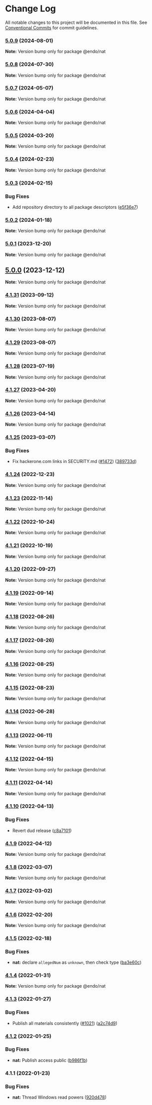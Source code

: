 # Change Log

All notable changes to this project will be documented in this file.
See [Conventional Commits](https://conventionalcommits.org) for commit guidelines.

### [5.0.9](https://github.com/endojs/endo/compare/@endo/nat@5.0.8...@endo/nat@5.0.9) (2024-08-01)

**Note:** Version bump only for package @endo/nat





### [5.0.8](https://github.com/endojs/endo/compare/@endo/nat@5.0.7...@endo/nat@5.0.8) (2024-07-30)

**Note:** Version bump only for package @endo/nat





### [5.0.7](https://github.com/endojs/endo/compare/@endo/nat@5.0.6...@endo/nat@5.0.7) (2024-05-07)

**Note:** Version bump only for package @endo/nat





### [5.0.6](https://github.com/endojs/endo/compare/@endo/nat@5.0.5...@endo/nat@5.0.6) (2024-04-04)

**Note:** Version bump only for package @endo/nat





### [5.0.5](https://github.com/endojs/endo/compare/@endo/nat@5.0.4...@endo/nat@5.0.5) (2024-03-20)

**Note:** Version bump only for package @endo/nat





### [5.0.4](https://github.com/endojs/endo/compare/@endo/nat@5.0.3...@endo/nat@5.0.4) (2024-02-23)

**Note:** Version bump only for package @endo/nat





### [5.0.3](https://github.com/endojs/endo/compare/@endo/nat@5.0.2...@endo/nat@5.0.3) (2024-02-15)


### Bug Fixes

* Add repository directory to all package descriptors ([e5f36e7](https://github.com/endojs/endo/commit/e5f36e7a321c13ee25e74eb74d2a5f3d7517119c))



### [5.0.2](https://github.com/endojs/endo/compare/@endo/nat@5.0.1...@endo/nat@5.0.2) (2024-01-18)

**Note:** Version bump only for package @endo/nat





### [5.0.1](https://github.com/endojs/endo/compare/@endo/nat@5.0.0...@endo/nat@5.0.1) (2023-12-20)

**Note:** Version bump only for package @endo/nat





## [5.0.0](https://github.com/endojs/endo/compare/@endo/nat@4.1.31...@endo/nat@5.0.0) (2023-12-12)

**Note:** Version bump only for package @endo/nat





### [4.1.31](https://github.com/endojs/endo/compare/@endo/nat@4.1.30...@endo/nat@4.1.31) (2023-09-12)

**Note:** Version bump only for package @endo/nat





### [4.1.30](https://github.com/endojs/endo/compare/@endo/nat@4.1.28...@endo/nat@4.1.30) (2023-08-07)

**Note:** Version bump only for package @endo/nat





### [4.1.29](https://github.com/endojs/endo/compare/@endo/nat@4.1.28...@endo/nat@4.1.29) (2023-08-07)

**Note:** Version bump only for package @endo/nat





### [4.1.28](https://github.com/endojs/endo/compare/@endo/nat@4.1.27...@endo/nat@4.1.28) (2023-07-19)

**Note:** Version bump only for package @endo/nat





### [4.1.27](https://github.com/endojs/endo/compare/@endo/nat@4.1.26...@endo/nat@4.1.27) (2023-04-20)

**Note:** Version bump only for package @endo/nat

### [4.1.26](https://github.com/endojs/endo/compare/@endo/nat@4.1.25...@endo/nat@4.1.26) (2023-04-14)

**Note:** Version bump only for package @endo/nat

### [4.1.25](https://github.com/endojs/endo/compare/@endo/nat@4.1.24...@endo/nat@4.1.25) (2023-03-07)

### Bug Fixes

- Fix hackerone.com links in SECURITY.md ([#1472](https://github.com/endojs/endo/issues/1472)) ([389733d](https://github.com/endojs/endo/commit/389733dbc7a74992f909c38d27ea7e8e68623959))

### [4.1.24](https://github.com/endojs/endo/compare/@endo/nat@4.1.23...@endo/nat@4.1.24) (2022-12-23)

**Note:** Version bump only for package @endo/nat

### [4.1.23](https://github.com/endojs/endo/compare/@endo/nat@4.1.22...@endo/nat@4.1.23) (2022-11-14)

**Note:** Version bump only for package @endo/nat

### [4.1.22](https://github.com/endojs/endo/compare/@endo/nat@4.1.21...@endo/nat@4.1.22) (2022-10-24)

**Note:** Version bump only for package @endo/nat

### [4.1.21](https://github.com/endojs/endo/compare/@endo/nat@4.1.20...@endo/nat@4.1.21) (2022-10-19)

**Note:** Version bump only for package @endo/nat

### [4.1.20](https://github.com/endojs/endo/compare/@endo/nat@4.1.19...@endo/nat@4.1.20) (2022-09-27)

**Note:** Version bump only for package @endo/nat

### [4.1.19](https://github.com/endojs/endo/compare/@endo/nat@4.1.18...@endo/nat@4.1.19) (2022-09-14)

**Note:** Version bump only for package @endo/nat

### [4.1.18](https://github.com/endojs/endo/compare/@endo/nat@4.1.17...@endo/nat@4.1.18) (2022-08-26)

**Note:** Version bump only for package @endo/nat

### [4.1.17](https://github.com/endojs/endo/compare/@endo/nat@4.1.16...@endo/nat@4.1.17) (2022-08-26)

**Note:** Version bump only for package @endo/nat

### [4.1.16](https://github.com/endojs/endo/compare/@endo/nat@4.1.15...@endo/nat@4.1.16) (2022-08-25)

**Note:** Version bump only for package @endo/nat

### [4.1.15](https://github.com/endojs/endo/compare/@endo/nat@4.1.14...@endo/nat@4.1.15) (2022-08-23)

**Note:** Version bump only for package @endo/nat

### [4.1.14](https://github.com/endojs/endo/compare/@endo/nat@4.1.13...@endo/nat@4.1.14) (2022-06-28)

**Note:** Version bump only for package @endo/nat

### [4.1.13](https://github.com/endojs/endo/compare/@endo/nat@4.1.12...@endo/nat@4.1.13) (2022-06-11)

**Note:** Version bump only for package @endo/nat

### [4.1.12](https://github.com/endojs/endo/compare/@endo/nat@4.1.11...@endo/nat@4.1.12) (2022-04-15)

**Note:** Version bump only for package @endo/nat

### [4.1.11](https://github.com/endojs/endo/compare/@endo/nat@4.1.10...@endo/nat@4.1.11) (2022-04-14)

**Note:** Version bump only for package @endo/nat

### [4.1.10](https://github.com/endojs/endo/compare/@endo/nat@4.1.9...@endo/nat@4.1.10) (2022-04-13)

### Bug Fixes

- Revert dud release ([c8a7101](https://github.com/endojs/endo/commit/c8a71017d8d7af10a97909c9da9c5c7e59aed939))

### [4.1.9](https://github.com/endojs/endo/compare/@endo/nat@4.1.8...@endo/nat@4.1.9) (2022-04-12)

**Note:** Version bump only for package @endo/nat

### [4.1.8](https://github.com/endojs/endo/compare/@endo/nat@4.1.7...@endo/nat@4.1.8) (2022-03-07)

**Note:** Version bump only for package @endo/nat

### [4.1.7](https://github.com/endojs/endo/compare/@endo/nat@4.1.6...@endo/nat@4.1.7) (2022-03-02)

**Note:** Version bump only for package @endo/nat

### [4.1.6](https://github.com/endojs/endo/compare/@endo/nat@4.1.5...@endo/nat@4.1.6) (2022-02-20)

**Note:** Version bump only for package @endo/nat

### [4.1.5](https://github.com/endojs/endo/compare/@endo/nat@4.1.4...@endo/nat@4.1.5) (2022-02-18)

### Bug Fixes

- **nat:** declare `allegedNum` as `unknown`, then check type ([ba3e60c](https://github.com/endojs/endo/commit/ba3e60c1ab2aa24e5955310792a9e40b6a0bea30))

### [4.1.4](https://github.com/endojs/endo/compare/@endo/nat@4.1.3...@endo/nat@4.1.4) (2022-01-31)

**Note:** Version bump only for package @endo/nat

### [4.1.3](https://github.com/endojs/endo/compare/@endo/nat@4.1.2...@endo/nat@4.1.3) (2022-01-27)

### Bug Fixes

- Publish all materials consistently ([#1021](https://github.com/endojs/endo/issues/1021)) ([a2c74d9](https://github.com/endojs/endo/commit/a2c74d9de68a325761d62e1b2187a117ef884571))

### [4.1.2](https://github.com/endojs/endo/compare/@endo/nat@4.1.1...@endo/nat@4.1.2) (2022-01-25)

### Bug Fixes

- **nat:** Publish access public ([b986f1b](https://github.com/endojs/endo/commit/b986f1b0afbec1261fb2c047257751b9d418df7c))

### 4.1.1 (2022-01-23)

### Bug Fixes

- **nat:** Thread Windows read powers ([920d478](https://github.com/endojs/endo/commit/920d478532b0c830962de92a19f02f9be6a8a546))
